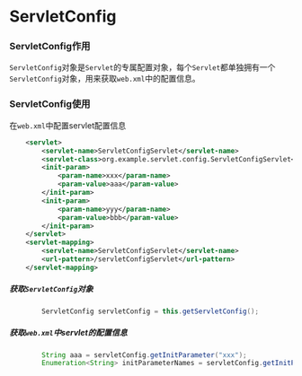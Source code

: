 # ServletConfig

### ServletConfig作用

`ServletConfig`对象是`Servlet`的专属配置对象，每个`Servlet`都单独拥有一个`ServletConfig`对象，用来获取`web.xml`中的配置信息。

### ServletConfig使用

在`web.xml`中配置servlet配置信息

```xml
    <servlet>
        <servlet-name>ServletConfigServlet</servlet-name>
        <servlet-class>org.example.servlet.config.ServletConfigServlet</servlet-class>
        <init-param>
            <param-name>xxx</param-name>
            <param-value>aaa</param-value>
        </init-param>
        <init-param>
            <param-name>yyy</param-name>
            <param-value>bbb</param-value>
        </init-param>
    </servlet>
    <servlet-mapping>
        <servlet-name>ServletConfigServlet</servlet-name>
        <url-pattern>/servletConfigServlet</url-pattern>
    </servlet-mapping>
```



##### 获取`ServletConfig`对象

```java
        ServletConfig servletConfig = this.getServletConfig();
```



##### 获取`web.xml`中servlet的配置信息

```java
        String aaa = servletConfig.getInitParameter("xxx");
        Enumeration<String> initParameterNames = servletConfig.getInitParameterNames();
```

